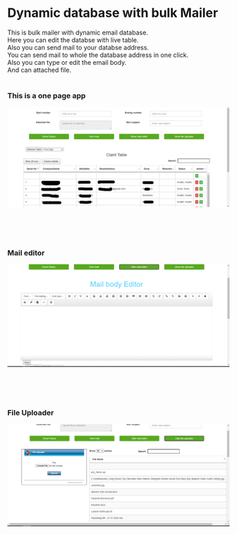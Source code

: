 # Dynamic database with bulk Mailer
This is bulk mailer with dynamic email database.<br>
Here you can edit the databse with live table. <br>
Also you can send mail to your databse address. <br>
You can send mail to whole the database address in one click. <br> 
Also you can type or edit the email body. <br>
And can attached file.<br><br>
### This is a one page app
<img src="https://github.com/SAProdhan/Dynamic-Database-With-bulk-mail/blob/test_1/mail%20editor.png" width="800px" height="auto" alt=""><br><br><br><br><br>
### Mail editor
<img src="https://github.com/SAProdhan/Dynamic-Database-With-bulk-mail/blob/test_1/mail%20editor1.png" width="800px" height="auto" alt=""><br><br><br><br><br>
### File Uploader
<img src="https://github.com/SAProdhan/Dynamic-Database-With-bulk-mail/blob/test_1/mail%20editor2.png" width="800px" height="auto" alt="">
